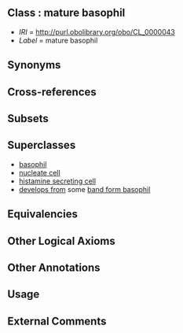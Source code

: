 
## Class : mature basophil

 * *IRI* = http://purl.obolibrary.org/obo/CL_0000043
 * *Label* = mature basophil

## Synonyms


## Cross-references


## Subsets


## Superclasses

 * [basophil](../../CL/67/CL_0000767.md)
 * [nucleate cell](../../CL/42/CL_0002242.md)
 * [histamine secreting cell](../../CL/74/CL_0002274.md)
 * [develops from](../../RO/02/RO_0002202.md) some [band form basophil](../../CL/70/CL_0000770.md)

## Equivalencies


## Other Logical Axioms


## Other Annotations


## Usage


## External Comments

